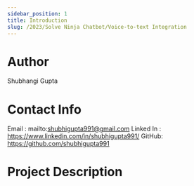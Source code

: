 ```yaml
---
sidebar_position: 1
title: Introduction
slug: /2023/Solve Ninja Chatbot/Voice-to-text Integration
---
```



# Author
Shubhangi Gupta

# Contact Info
Email : mailto:shubhigupta991@gmail.com 
Linked In : https://www.linkedin.com/in/shubhigupta991/ 
GitHub: https://github.com/shubhigupta991

# Project Description

